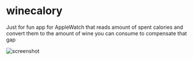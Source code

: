 # winecalory

Just for fun app for AppleWatch that reads amount of spent calories and convert them to the amount of wine you can consume to compensate that gap

![screenshot](https://github.com/alex-exe/winecalory/edit/main/screenshot.png?raw=true)

